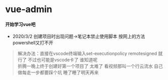 # vue-admin
#### 开始学习vue吧
* 2020/3/2 创建项目时出现问题->笔记本禁止使用脚本 按网上的方法powershell又打不开  
>解决办法：直接在vscode终端输入set-executionpolicy remotesigned 就行了 不过也可能是vscode卡了 谁知道呢  
折腾一晚上终于创建好第一个项目了 太难了 看视频那叫一个行云流水 自己做每走一步都要踩个坑 睡了睡了明天再来  

